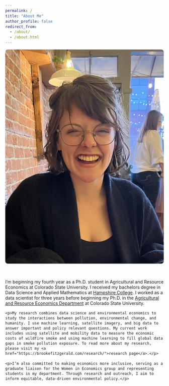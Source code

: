 ```yaml
---
permalink: /
title: "About Me"
author_profile: false
redirect_from: 
  - /about/
  - /about.html
---
```


<div style="display: flex; flex-wrap: wrap; gap: 2rem;">
  <div style="flex: 1 1 50%;">
    <img src="/files/main_page_photo.jpg" alt="Brooke Fitzgerald" style="max-width: 100%; height: auto; border-radius: 8px;">
  </div>
  <div style="flex: 1 1 50%;">
    <p>I’m beginning my fourth year as a Ph.D. student in Agricultural and Resource Economics at Colorado State University. I received my bachelors degree in Data Science and Applied Mathematics at <a href="https://www.hampshire.edu/">Hampshire College</a>. I worked as a data scientist for three years before beginning my Ph.D. in the <a href="https://agsci.colostate.edu/dare/">Agricultural and Resource Economics Department</a> at Colorado State University.</p>

    <p>My research combines data science and environmental economics to study the interactions between pollution, environmental change, and humanity. I use machine learning, satellite imagery, and big data to answer important and policy relevant questions. My current work includes using satellite and mobility data to measure the economic costs of wildfire smoke and using machine learning to fill global data gaps in smoke pollution exposure. To read more about my research, please visit my <a href="https://brookefitzgerald.com/research/">research page</a>.</p>

    <p>I’m also committed to making economics more inclusive, serving as a graduate liaison for the Women in Economics group and representing students in my department. Through research and outreach, I aim to inform equitable, data-driven environmental policy.</p>
  </div>
</div>
